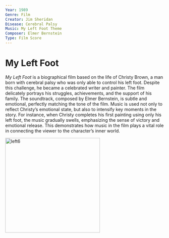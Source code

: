 ```yaml
---
Year: 1989  
Genre: Film  
Creator: Jim Sheridan  
Disease: Cerebral Palsy  
Music: My Left Foot Theme  
Composer: Elmer Bernstein  
Type: Film Score  
---
```


# My Left Foot
*My Left Foot* is a biographical film based on the life of Christy Brown, a man born with cerebral palsy who was only able to control his left foot. Despite this challenge, he became a celebrated writer and painter. The film delicately portrays his struggles, achievements, and the support of his family.
The soundtrack, composed by Elmer Bernstein, is subtle and emotional, perfectly matching the tone of the film. Music is used not only to reflect Christy’s emotional state, but also to intensify key moments in the story. For instance, when Christy completes his first painting using only his left foot, the music gradually swells, emphasizing the sense of victory and emotional release. This demonstrates how music in the film plays a vital role in connecting the viewer to the character’s inner world.

<img width="300" alt="left6" src="https://github.com/user-attachments/assets/e1e7339a-c71f-4881-bbcd-75d9ff4c05d1" />

